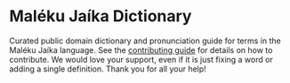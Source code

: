 
# Maléku Jaíka Dictionary

Curated public domain dictionary and pronunciation guide for terms in the Maléku Jaíka language. See the [contributing guide](https://github.com/drumworkteam/term/blob/make/.github/contributing.md) for details on how to contribute. We would love your support, even if it is just fixing a word or adding a single definition. Thank you for all your help!